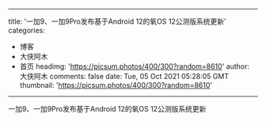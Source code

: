 
---
title: '一加9、一加9Pro发布基于Android 12的氧OS 12公测版系统更新'
categories: 
 - 博客
 - 大侠阿木
 - 首页
headimg: 'https://picsum.photos/400/300?random=8610'
author: 大侠阿木
comments: false
date: Tue, 05 Oct 2021 05:28:05 GMT
thumbnail: 'https://picsum.photos/400/300?random=8610'
---

<div>   
一加9、一加9Pro发布基于Android 12的氧OS 12公测版系统更新  
</div>
            